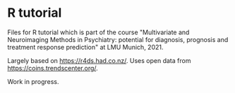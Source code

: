 # R tutorial

Files for R tutorial which is part of the course "Multivariate and Neuroimaging Methods in Psychiatry: potential for diagnosis, prognosis and treatment response prediction" at LMU Munich, 2021. 

Largely based on https://r4ds.had.co.nz/. Uses open data from https://coins.trendscenter.org/.

Work in progress.
